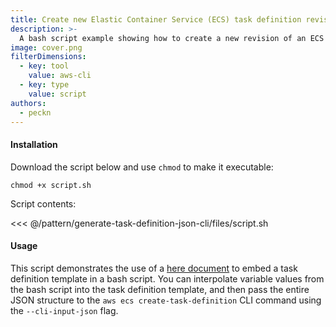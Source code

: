 ```yaml
---
title: Create new Elastic Container Service (ECS) task definition revision
description: >-
  A bash script example showing how to create a new revision of an ECS task definition, with variables for image URI, and other values.
image: cover.png
filterDimensions:
  - key: tool
    value: aws-cli
  - key: type
    value: script
authors:
  - peckn
---
```


#### Installation

Download the script below and use `chmod` to make it executable:

```
chmod +x script.sh
```

Script contents:

<<< @/pattern/generate-task-definition-json-cli/files/script.sh

#### Usage

This script demonstrates the use of a [here document](https://en.wikipedia.org/wiki/Here_document) to embed a task definition template in a bash script. You can interpolate variable values from the bash script into the task definition template, and then pass the entire JSON structure to the `aws ecs create-task-definition` CLI command using the `--cli-input-json` flag.